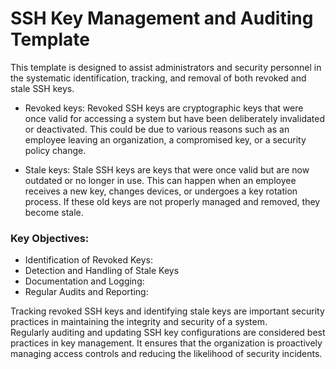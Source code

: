 # SSH Key Management and Auditing Template
This template is designed to assist administrators and security personnel in the systematic identification, tracking, and removal of both revoked and stale SSH keys. </br>

- Revoked keys: Revoked SSH keys are cryptographic keys that were once valid for accessing a system but have been deliberately invalidated or deactivated. This could be due to various reasons such as an employee leaving an organization, a compromised key, or a security policy change.

- Stale keys: Stale SSH keys are keys that were once valid but are now outdated or no longer in use. This can happen when an employee receives a new key, changes devices, or undergoes a key rotation process. If these old keys are not properly managed and removed, they become stale.


### Key Objectives:
- Identification of Revoked Keys:
- Detection and Handling of Stale Keys
- Documentation and Logging:
- Regular Audits and Reporting:

Tracking revoked SSH keys and identifying stale keys are important security practices in maintaining the integrity and security of a system. </br>
Regularly auditing and updating SSH key configurations are considered best practices in key management. It ensures that the organization is proactively managing access controls and reducing the likelihood of security incidents. </br>